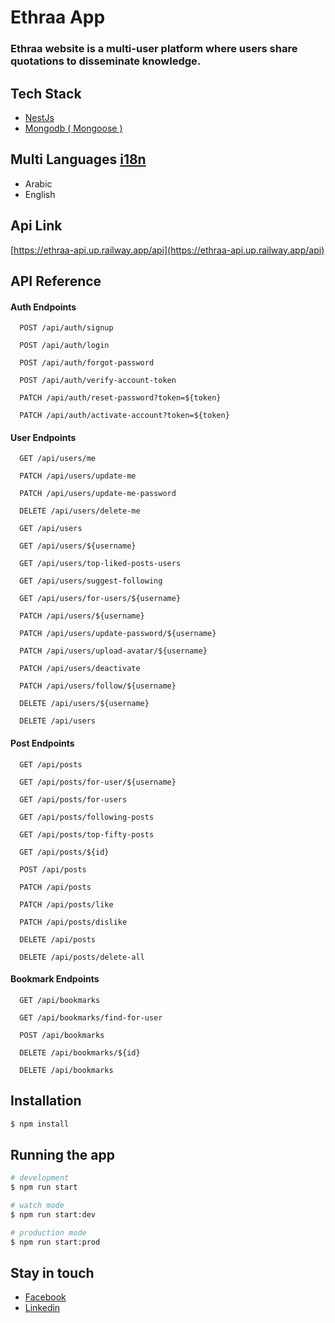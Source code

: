 # Ethraa App

### Ethraa website is a multi-user platform where users share quotations to disseminate knowledge.

## Tech Stack

- [NestJs](https://nestjs.com/)
- [Mongodb ( Mongoose )](https://mongoosejs.com/)

## Multi Languages [i18n](https://www.npmjs.com/package/nestjs-i18n)

- Arabic
- English

## Api Link

[https://ethraa-api.up.railway.app/api](https://ethraa-api.up.railway.app/api)

## API Reference

#### Auth Endpoints

```
  POST /api/auth/signup
```

```
  POST /api/auth/login
```

```
  POST /api/auth/forgot-password
```

```
  POST /api/auth/verify-account-token
```

```
  PATCH /api/auth/reset-password?token=${token}
```

```
  PATCH /api/auth/activate-account?token=${token}
```

#### User Endpoints

```
  GET /api/users/me
```

```
  PATCH /api/users/update-me
```

```
  PATCH /api/users/update-me-password
```

```
  DELETE /api/users/delete-me
```

```
  GET /api/users
```

```
  GET /api/users/${username}
```

```
  GET /api/users/top-liked-posts-users
```

```
  GET /api/users/suggest-following
```

```
  GET /api/users/for-users/${username}
```

```
  PATCH /api/users/${username}
```

```
  PATCH /api/users/update-password/${username}
```

```
  PATCH /api/users/upload-avatar/${username}
```

```
  PATCH /api/users/deactivate
```

```
  PATCH /api/users/follow/${username}
```

```
  DELETE /api/users/${username}
```

```
  DELETE /api/users
```

#### Post Endpoints

```
  GET /api/posts
```

```
  GET /api/posts/for-user/${username}
```

```
  GET /api/posts/for-users
```

```
  GET /api/posts/following-posts
```

```
  GET /api/posts/top-fifty-posts
```

```
  GET /api/posts/${id}
```

```
  POST /api/posts
```

```
  PATCH /api/posts
```

```
  PATCH /api/posts/like
```

```
  PATCH /api/posts/dislike
```

```
  DELETE /api/posts
```

```
  DELETE /api/posts/delete-all
```

#### Bookmark Endpoints

```
  GET /api/bookmarks
```

```
  GET /api/bookmarks/find-for-user
```

```
  POST /api/bookmarks
```

```
  DELETE /api/bookmarks/${id}
```

```
  DELETE /api/bookmarks
```

## Installation

```bash
$ npm install
```

## Running the app

```bash
# development
$ npm run start

# watch mode
$ npm run start:dev

# production mode
$ npm run start:prod
```

## Stay in touch

- [Facebook](https://www.facebook.com/tkahmedkamal/)
- [Linkedin](https://www.linkedin.com/in/tkahmedkamal/)
